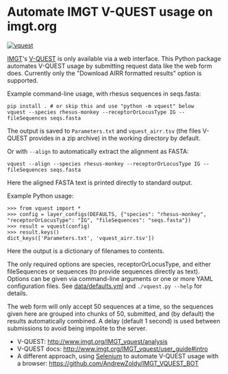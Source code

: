 # Automate IMGT V-QUEST usage on imgt.org

[![vquest](https://circleci.com/gh/ressy/vquest.svg?style=shield)](https://circleci.com/gh/ressy/vquest)

[IMGT](http://imgt.org)'s [V-QUEST](http://www.imgt.org/IMGT_vquest/analysis)
is only available via a web interface.  This Python package automates V-QUEST
usage by submitting request data like the web form does.  Currently only the
"Download AIRR formatted results" option is supported.

Example command-line usage, with rhesus sequences in seqs.fasta:

    pip install . # or skip this and use "python -m vquest" below
    vquest --species rhesus-monkey --receptorOrLocusType IG --fileSequences seqs.fasta

The output is saved to `Parameters.txt` and `vquest_airr.tsv` (the files
V-QUEST provides in a zip archive) in the working directory by default.

Or with `--align` to automatically extract the alignment as FASTA:

    vquest --align --species rhesus-monkey --receptorOrLocusType IG --fileSequences seqs.fasta

Here the aligned FASTA text is printed directly to standard output.

Example Python usage:

    >>> from vquest import *
    >>> config = layer_configs(DEFAULTS, {"species": "rhesus-monkey", "receptorOrLocusType": "IG", "fileSequences": "seqs.fasta"})
    >>> result = vquest(config)
    >>> result.keys()
    dict_keys(['Parameters.txt', 'vquest_airr.tsv'])

Here the output is a dictionary of filenames to contents.

The only required options are species, receptorOrLocusType, and either
fileSequences or sequences (to provide sequences directly as text).  Options
can be given via command-line arguments or one or more YAML configuration
files.  See [data/defaults.yml](data/defaults.yml) and `./vquest.py --help` for
details.

The web form will only accept 50 sequences at a time, so the sequences given
here are grouped into chunks of 50, submitted, and (by default) the results
automatically combined.  A delay (default 1 second) is used between submissions
to avoid being impolite to the server.

 * V-QUEST: <http://www.imgt.org/IMGT_vquest/analysis>
 * V-QUEST docs: <http://www.imgt.org/IMGT_vquest/user_guide#intro>
 * A different approach, using [Selenium](https://www.selenium.dev/) to automate V-QUEST usage with a browser: <https://github.com/AndrewZoldy/IMGT_VQUEST_BOT>

